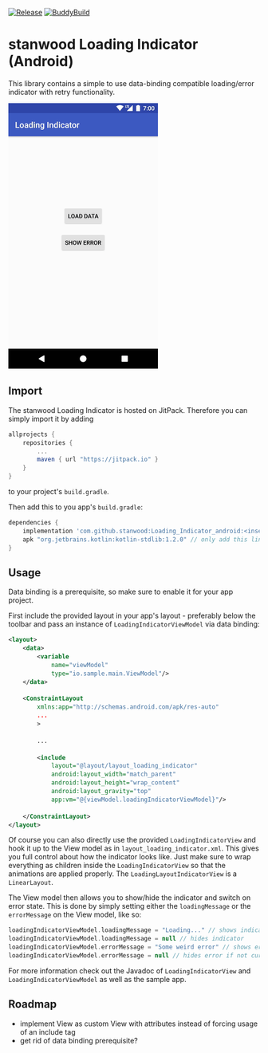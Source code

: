 [![Release](https://jitpack.io/v/stanwood/Loading_Indicator_android.svg?style=flat-square)](https://jitpack.io/#stanwood/Loading_Indicator_android)
[![BuddyBuild](https://dashboard.buddybuild.com/api/statusImage?appID=5a313683a395dc0001ca4b3e&branch=master&build=latest)](https://dashboard.buddybuild.com/apps/5a313683a395dc0001ca4b3e/build/latest?branch=master)

# stanwood Loading Indicator (Android)

This library contains a simple to use data-binding compatible loading/error indicator with retry functionality.

![Demo](indicator.gif)

## Import

The stanwood Loading Indicator is hosted on JitPack. Therefore you can simply import it by adding

```groovy
allprojects {
    repositories {
        ...
        maven { url "https://jitpack.io" }
    }
}
```

to your project's `build.gradle`.

Then add this to you app's `build.gradle`:

```groovy
dependencies {
    implementation 'com.github.stanwood:Loading_Indicator_android:<insert latest version here>' // aar version available as well
    apk "org.jetbrains.kotlin:kotlin-stdlib:1.2.0" // only add this line if you don't have Kotlin configured in your app!
}
```

## Usage

Data binding is a prerequisite, so make sure to enable it for your app project.

First include the provided layout in your app's layout - preferably below the toolbar and pass an instance of `LoadingIndicatorViewModel` via data binding:

```xml
<layout>
    <data>
        <variable
            name="viewModel"
            type="io.sample.main.ViewModel"/>
    </data>

    <ConstraintLayout
        xmlns:app="http://schemas.android.com/apk/res-auto"
        ...
        >

        ...

        <include
            layout="@layout/layout_loading_indicator"
            android:layout_width="match_parent"
            android:layout_height="wrap_content"
            android:layout_gravity="top"
            app:vm="@{viewModel.loadingIndicatorViewModel}"/>

    </ConstraintLayout>
</layout>
```

Of course you can also directly use the provided `LoadingIndicatorView` and hook it up to the View model as in `layout_loading_indicator.xml`. This gives you full control about how the indicator looks like. Just make sure to wrap everything as children inside the `LoadingIndicatorView` so that the animations are applied properly. The `LoadingLayoutIndicatorView` is a `LinearLayout`.

The View model then allows you to show/hide the indicator and switch on error state. This is done by simply setting either the `loadingMessage` or the `errorMessage` on the View model, like so:

```kotlin
loadingIndicatorViewModel.loadingMessage = "Loading..." // shows indicator
loadingIndicatorViewModel.loadingMessage = null // hides indicator
loadingIndicatorViewModel.errorMessage = "Some weird error" // shows error
loadingIndicatorViewModel.errorMessage = null // hides error if not currently loading
```

For more information check out the Javadoc of `LoadingIndicatorView` and `LoadingIndicatorViewModel` as well as the sample app.

## Roadmap

- implement View as custom View with attributes instead of forcing usage of an include tag
- get rid of data binding prerequisite?
